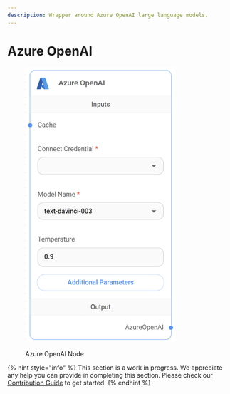 ```yaml
---
description: Wrapper around Azure OpenAI large language models.
---
```


# Azure OpenAI

<figure><img src="../../../.gitbook/assets/image.png" alt="" width="336"><figcaption><p>Azure OpenAI Node</p></figcaption></figure>

{% hint style="info" %}
This section is a work in progress. We appreciate any help you can provide in completing this section. Please check our [Contribution Guide](../../../CONTRIBUTING.md) to get started.
{% endhint %}
